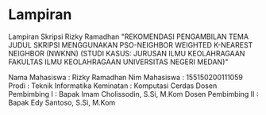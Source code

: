 # Lampiran
Lampiran Skripsi Rizky Ramadhan "REKOMENDASI PENGAMBILAN TEMA JUDUL SKRIPSI MENGGUNAKAN PSO-NEIGHBOR WEIGHTED K-NEAREST NEIGHBOR (NWKNN) (STUDI KASUS: JURUSAN ILMU KEOLAHRAGAAN FAKULTAS ILMU KEOLAHRAGAAN UNIVERSITAS NEGERI MEDAN)"

Nama Mahasiswa      : Rizky Ramadhan
Nim Mahasiswa       : 155150200111059
Prodi               : Teknik Informatika
Keminatan           : Komputasi Cerdas
Dosen Pembimbing I  : Bapak Imam Cholissodin, S.Si, M.Kom
Dosen Pembimbing II : Bapak Edy Santoso, S.Si, M.Kom
